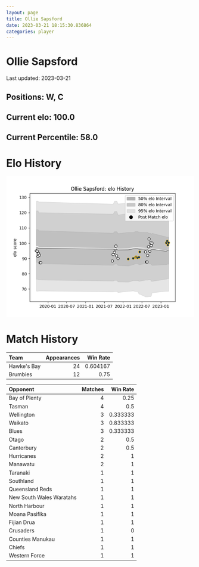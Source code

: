 ```yaml
---  
layout: page  
title: Ollie Sapsford  
date: 2023-03-21 18:15:30.836864  
categories: player  
---
```

# Ollie Sapsford


Last updated: 2023-03-21
## Positions: W, C

## Current elo: 100.0

## Current Percentile: 58.0

# Elo History


![elo history](history_OllieSapsford.png)
# Match History


| Team        |   Appearances |   Win Rate |
|:------------|--------------:|-----------:|
| Hawke's Bay |            24 |   0.604167 |
| Brumbies    |            12 |   0.75     |

| Opponent                 |   Matches |   Win Rate |
|:-------------------------|----------:|-----------:|
| Bay of Plenty            |         4 |   0.25     |
| Tasman                   |         4 |   0.5      |
| Wellington               |         3 |   0.333333 |
| Waikato                  |         3 |   0.833333 |
| Blues                    |         3 |   0.333333 |
| Otago                    |         2 |   0.5      |
| Canterbury               |         2 |   0.5      |
| Hurricanes               |         2 |   1        |
| Manawatu                 |         2 |   1        |
| Taranaki                 |         1 |   1        |
| Southland                |         1 |   1        |
| Queensland Reds          |         1 |   1        |
| New South Wales Waratahs |         1 |   1        |
| North Harbour            |         1 |   1        |
| Moana Pasifika           |         1 |   1        |
| Fijian Drua              |         1 |   1        |
| Crusaders                |         1 |   0        |
| Counties Manukau         |         1 |   1        |
| Chiefs                   |         1 |   1        |
| Western Force            |         1 |   1        |